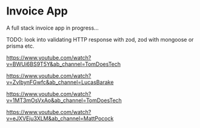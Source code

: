 # Invoice App

A full stack invoice app in progress...

TODO:
look into validating HTTP response with zod, zod with mongoose or prisma etc.

https://www.youtube.com/watch?v=BWUi6BS9T5Y&ab_channel=TomDoesTech

https://www.youtube.com/watch?v=ZvIbynFGwfc&ab_channel=LucasBarake

https://www.youtube.com/watch?v=1MT3mOsVxAo&ab_channel=TomDoesTech

https://www.youtube.com/watch?v=eJXVEju3XLM&ab_channel=MattPocock
